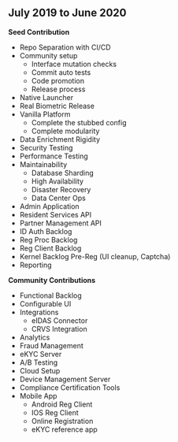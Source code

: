 ## July 2019 to June 2020

**Seed Contribution**

*   Repo Separation with CI/CD 
*   Community setup 
    *    Interface mutation checks 
    *    Commit auto tests 
    *    Code promotion 
    *    Release process 
*   Native Launcher 
*   Real Biometric Release
*   Vanilla Platform 
    *   Complete the stubbed config 
    *   Complete modularity 
*   Data Enrichment Rigidity
*   Security Testing 
*   Performance Testing 
*   Maintainability 
    *   Database Sharding
    *   High Availability
    *   Disaster Recovery
    *   Data Center Ops
*   Admin Application
*   Resident Services API
*   Partner Management API
*   ID Auth Backlog
*   Reg Proc Backlog 
*   Reg Client Backlog 
*   Kernel Backlog Pre-Reg (UI cleanup, Captcha) 
*   Reporting 

**Community Contributions**

*   Functional Backlog 
*   Configurable UI 
*   Integrations
    *   eIDAS Connector 
    *   CRVS Integration 
*   Analytics 
*   Fraud Management 
*   eKYC Server 
*   A/B Testing
*   Cloud Setup
*   Device Management Server 
*   Compliance Certification Tools 
*   Mobile App 
    *   Android Reg Client 
    *   IOS Reg Client 
    *   Online Registration 
    *   eKYC reference app 